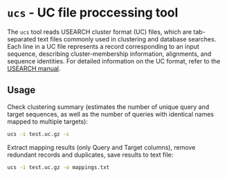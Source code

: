 # `ucs` - UC file proccessing tool

The `ucs` tool reads USEARCH cluster format (UC) files, 
which are tab-separated text files commonly used in clustering and database searches. 
Each line in a UC file represents a record corresponding to an input sequence, 
describing cluster-membership information, alignments, and sequence identities. 
For detailed information on the UC format, refer to the [USEARCH manual](https://drive5.com/usearch/manual/opt_uc.html).

## Usage

Check clustering summary 
(estimates the number of unique query and target sequences, 
as well as the number of queries with identical names mapped to multiple targets):

```bash
ucs -i test.uc.gz -s
```

Extract mapping results (only Query and Target columns), 
remove redundant records and duplicates, 
save results to text file:

```bash
ucs -i test.uc.gz -o mappings.txt
```

